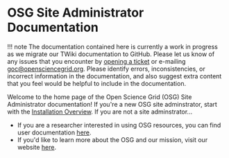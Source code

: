 OSG Site Administrator Documentation
====================================

!!! note
    The documentation contained here is currently a work in progress as we migrate our TWiki documentation to GitHub. Please let us know of any issues that you encounter by [opening a ticket](https://ticket.opensciencegrid.org) or e-mailing [goc@opensciencegrid.org](goc@opensciencegrid.org). Please identify errors, inconsistencies, or incorrect information in the documentation, and also suggest extra content that you feel would be helpful to include in the documentation.

Welcome to the home page of the Open Science Grid (OSG) Site Administrator documentation! If you're a new OSG site adminstrator, start with the [Installation Overview](install-overview). If you are not a site adminstrator...

- If you are a researcher interested in using OSG resources, you can find user documentation [here](https://support.opensciencegrid.org/support/home). 
- If you'd like to learn more about the OSG and our mission, visit our website [here](https://www.opensciencegrid.org/).
